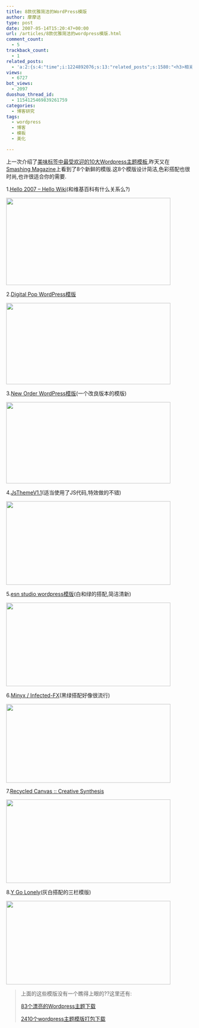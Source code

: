 ```yaml
---
title: 8款优雅简洁的WordPress模版
author: 摩摩诘
type: post
date: 2007-05-14T15:20:47+00:00
url: /articles/8款优雅简洁的wordpress模版.html
comment_count:
  - 5
trackback_count:
  - 1
related_posts:
  - 'a:2:{s:4:"time";i:1224892076;s:13:"related_posts";s:1580:"<h3>相关日志</h3><ul class="related_post"><li><a href="http://www.digglife.cn/articles/20%e6%ac%be%e7%bb%9d%e5%af%b9%e4%b8%8d%e4%bc%9a%e8%ae%a9%e4%bd%a0%e5%a4%b1%e6%9c%9b%e7%9a%84wordpress%e6%a8%a1%e7%89%88.html" title="20款绝对不会让你失望的Wordpress模版.">20款绝对不会让你失望的Wordpress模版.</a></li><li><a href="http://www.digglife.cn/articles/3-column-wordpress-themes.html" title="20款美观的三栏Wordpress主题模板">20款美观的三栏Wordpress主题模板</a></li><li><a href="http://www.digglife.cn/articles/24-fresh-usable-and-elegant-wordpress-themes.html" title="24款新鲜,易用,优雅的Wordpress主题模板">24款新鲜,易用,优雅的Wordpress主题模板</a></li><li><a href="http://www.digglife.cn/articles/%e7%be%8e%e5%91%b3%e6%a0%87%e7%ad%be%e4%b8%ad%e6%9c%80%e5%8f%97%e6%ac%a2%e8%bf%8e%e7%9a%8410%e5%a4%a7wordpress%e4%b8%bb%e9%a2%98%e6%a8%a1%e6%9d%bf.html" title="美味标签中最受欢迎的10大Wordpress主题模板">美味标签中最受欢迎的10大Wordpress主题模板</a></li><li><a href="http://www.digglife.cn/articles/vista-theme-visual-style-download.html" title="7个漂亮的Vista主题(视觉样式)下载">7个漂亮的Vista主题(视觉样式)下载</a></li><li><a href="http://www.digglife.cn/articles/wallpaper-windows7.html" title="9枚Windows 7高清壁纸">9枚Windows 7高清壁纸</a></li><li><a href="http://www.digglife.cn/articles/firefox3-themes-download-windows-mac.html" title="Windows XP,Vista和Mac版Firefox 3主题下载">Windows XP,Vista和Mac版Firefox 3主题下载</a></li></ul>";}'
views:
  - 6727
bot_views:
  - 2097
duoshuo_thread_id:
  - 1154125469839261759
categories:
  - 博客研究
tags:
  - wordpress
  - 博客
  - 模板
  - 美化

---
```

上一次介绍了[美味标签中最受欢迎的10大Wordpress主题模板][1],昨天又在[Smashing Magazine][2]上看到了8个新鲜的模版.这8个模版设计简洁,色彩搭配也很时尚,也许很适合你的需要.

1.[Hello 2007 &#8211; Hello Wiki][3](和维基百科有什么关系么?)

<a atomicselection="true" href="https://www.digglife.net/wp-content/uploads/3/379/2007/05/windowslivewriter8wordpress-105c3hellowiki41.jpg"><img width="442" src="http://digglife.qiniudn.com/wp-content/uploads/3/379/2007/05/windowslivewriter8wordpress-105c3hellowiki-thumb21.jpg" height="235" /></a>

2.[Digital Pop WordPress模版][4]

<a atomicselection="true" href="https://www.digglife.net/wp-content/uploads/3/379/2007/05/windowslivewriter8wordpress-105c3digitalpop31.jpg"><img width="442" src="http://digglife.qiniudn.com/wp-content/uploads/3/379/2007/05/windowslivewriter8wordpress-105c3digitalpop-thumb11.jpg" height="219" /></a>

3.[New Order WordPress模版][5](一个改良版本的模版)

<a atomicselection="true" href="https://www.digglife.net/wp-content/uploads/3/379/2007/05/windowslivewriter8wordpress-105c3newolder31.jpg"><img width="442" src="http://digglife.qiniudn.com/wp-content/uploads/3/379/2007/05/windowslivewriter8wordpress-105c3newolder-thumb11.jpg" height="219" /></a>

4.[JsThemeV1.1][6](适当使用了JS代码,特效做的不错)

<a atomicselection="true" href="https://www.digglife.net/wp-content/uploads/3/379/2007/05/windowslivewriter8wordpress-105c3jstheme31.jpg"><img width="442" src="http://digglife.qiniudn.com/wp-content/uploads/3/379/2007/05/windowslivewriter8wordpress-105c3jstheme-thumb11.jpg" height="225" /></a>

5.[esn studio wordpress模版][7](白和绿的搭配,简洁清新)

<a atomicselection="true" href="https://www.digglife.net/wp-content/uploads/3/379/2007/05/windowslivewriter8wordpress-105c3esnstudio3.jpg"><img width="442" src="http://digglife.qiniudn.com/wp-content/uploads/3/379/2007/05/windowslivewriter8wordpress-105c3esnstudio-thumb11.jpg" height="225" /></a>

6.[Minyx / Infected-FX][8](黑绿搭配好像很流行)

<a atomicselection="true" href="https://www.digglife.net/wp-content/uploads/3/379/2007/05/windowslivewriter8wordpress-105c3minyx3.jpg"><img width="442" src="http://digglife.qiniudn.com/wp-content/uploads/3/379/2007/05/windowslivewriter8wordpress-105c3minyx-thumb1.jpg" height="212" /></a>

7.[Recycled Canvas :: Creative Synthesis][9]

<a atomicselection="true" href="https://www.digglife.net/wp-content/uploads/3/379/2007/05/windowslivewriter8wordpress-105c3recycledcanvas3.jpg"><img width="442" src="http://digglife.qiniudn.com/wp-content/uploads/3/379/2007/05/windowslivewriter8wordpress-105c3recycledcanvas-thumb1.jpg" height="225" /></a>

8.[Y Go Lonely][10](灰白搭配的三栏模版)

<a atomicselection="true" href="https://www.digglife.net/wp-content/uploads/3/379/2007/05/windowslivewriter8wordpress-105c3ygolonely3.jpg"><img width="442" src="http://digglife.qiniudn.com/wp-content/uploads/3/379/2007/05/windowslivewriter8wordpress-105c3ygolonely-thumb1.jpg" height="225" /></a>

> 上面的这些模版没有一个瞧得上眼的??这里还有:
> 
> <a target="_blank" href="http://www.smashingmagazine.com/2007/02/09/83-beautiful-wordpress-themes-you-probably-havent-seen/">83个漂亮的Wordpress主题下载</a>
> 
> <a target="_blank" href="http://www.xyberneticos.com/index.php/2007/05/02/2400-themes-wordpress-para-descargar-de-un-click/">2410个wordpress主题模版打包下载</a>

 [1]: https://www.digglife.net/archives/66404
 [2]: http://www.smashingmagazine.com
 [3]: http://hellowiki.com/2007/02/28/wordpress-theme-hello-2007/
 [4]: http://writerspace.net/index.php/2007/04/01/digital-pop-wordpress-theme/
 [5]: http://writerspace.net/?p=908
 [6]: http://jsbox.net/264
 [7]: http://eisabainyo.net/weblog/wordpress-themes/
 [8]: http://www.infectedfx.net/minyx-theme/2006/
 [9]: http://www.creativesynthesis.net/blog/projects/recycled-research/recycled-canvas/
 [10]: http://www.ygosearch.com/seoblog/